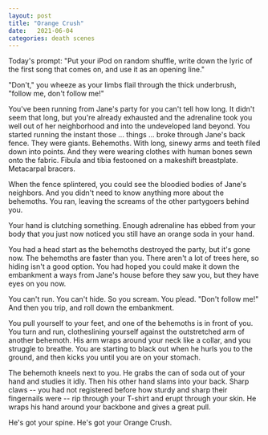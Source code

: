```yaml
---
layout: post
title: "Orange Crush"
date:   2021-06-04
categories: death scenes
---
```

Today's prompt: "Put your iPod on random shuffle, write down the lyric of the first song that comes on, and use it as an opening line."

"Don't," you wheeze as your limbs flail through the thick underbrush, "follow me, don't follow me!"

You've been running from Jane's party for you can't tell how long. It didn't seem that long, but you're already exhausted and the adrenaline took you well out of her neighborhood and into the undeveloped land beyond. You started running the instant those ... things ... broke through Jane's back fence. They were giants. Behemoths. With long, sinewy arms and teeth filed down into points. And they were wearing clothes with human bones sewn onto the fabric. Fibula and tibia festooned on a makeshift breastplate. Metacarpal bracers.

When the fence splintered, you could see the bloodied bodies of Jane's neighbors. And you didn't need to know anything more about the behemoths. You ran, leaving the screams of the other partygoers behind you. 

Your hand is clutching something. Enough adrenaline has ebbed from your body that you just now noticed you still have an orange soda in your hand.

You had a head start as the behemoths destroyed the party, but it's gone now. The behemoths are faster than you. There aren't a lot of trees here, so hiding isn't a good option. You had hoped you could make it down the embankment a ways from Jane's house before they saw you, but they have eyes on you now.  

You can't run. You can't hide. So you scream. You plead. "Don't follow me!" And then you trip, and roll down the embankment.

You pull yourself to your feet, and one of the behemoths is in front of you. You turn and run, clotheslining yourself against the outstretched arm of another behemoth. His arm wraps around your neck like a collar, and you struggle to breathe. You are starting to black out when he hurls you to the ground, and then kicks you until you are on your stomach.

The behemoth kneels next to you. He grabs the can of soda out of your hand and studies it idly. Then his other hand slams into your back. Sharp claws -- you had not registered before how sturdy and sharp their fingernails were -- rip through your T-shirt and erupt through your skin. He wraps his hand around your backbone and gives a great pull.

He's got your spine. He's got your Orange Crush.
